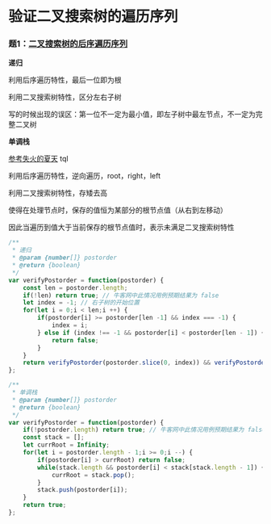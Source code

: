 # 验证二叉搜索树的遍历序列

### 题1：[二叉搜索树的后序遍历序列](https://leetcode-cn.com/problems/er-cha-sou-suo-shu-de-hou-xu-bian-li-xu-lie-lcof/)

**递归**

利用后序遍历特性，最后一位即为根

利用二叉搜索树特性，区分左右子树

写的时候出现的误区：第一位不一定为最小值，即左子树中最左节点，不一定为完整二叉树

**单调栈**

[参考失火的夏天](https://leetcode-cn.com/problems/er-cha-sou-suo-shu-de-hou-xu-bian-li-xu-lie-lcof/comments/241924)   tql

利用后序遍历特性，逆向遍历，root，right，left

利用二叉搜索树特性，存矮去高

使得在处理节点时，保存的值恒为某部分的根节点值（从右到左移动）

因此当遍历到值大于当前保存的根节点值时，表示未满足二叉搜索树特性

```javascript
/**
 * 递归
 * @param {number[]} postorder
 * @return {boolean}
 */
var verifyPostorder = function(postorder) {
    const len = postorder.length;
    if(!len) return true; // 牛客网中此情况用例预期结果为 false
    let index = -1; // 右子树的开始位置
    for(let i = 0;i < len;i ++) {
        if(postorder[i] >= postorder[len -1] && index === -1) {
            index = i;
        } else if (index !== -1 && postorder[i] < postorder[len - 1]) {
            return false;
        }
    }
    return verifyPostorder(postorder.slice(0, index)) && verifyPostorder(postorder.slice(index, len - 1));
};
```

```javascript
/**
 * 单调栈
 * @param {number[]} postorder
 * @return {boolean}
 */
var verifyPostorder = function(postorder) {
    if(!postorder.length) return true; // 牛客网中此情况用例预期结果为 false
    const stack = [];
    let currRoot = Infinity;
    for(let i = postorder.length - 1;i >= 0;i --) {
        if(postorder[i] > currRoot) return false;
        while(stack.length && postorder[i] < stack[stack.length - 1]) {
            currRoot = stack.pop();
        }
        stack.push(postorder[i]);
    }
    return true;
};
```

